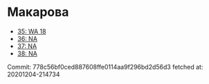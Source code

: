 # Макарова
- [35: WA 18](35.md)
- [36: NA](36.md)
- [37: NA](37.md)
- [38: NA](38.md)

Commit: 778c56bf0ced887608ffe0114aa9f296bd2d56d3
 fetched at: 20201204-214734
